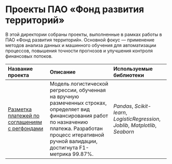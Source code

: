 # Проекты ПАО «Фонд развития территорий»

В этой директории собраны проекты, выполненные в рамках работы в ПАО «Фонд развития территорий». Основной фокус — применение методов анализа данных и машинного обучения для автоматизации процессов, повышения точности прогнозов и улучшения контроля финансовых потоков.

| Название проекта | Описание | Используемые библиотеки | 
| :---------------------- | :---------------------- | :---------------------- |
| [Разметка платежей по соглашениям с регфондами](payment_classification_regfunds/payment_classification_regfunds.ipynb) | Модель логистической регрессии, обученная на вручную размеченных строках, определяет вид финансирования работ по назначению платежа. Разработан процесс итеративной ручной валидации, достигнута F1-метрика 99.87%. | *Pandas*, *Scikit-learn*, *LogisticRegression*, *Joblib*, *Matplotlib*, *Seaborn* |
